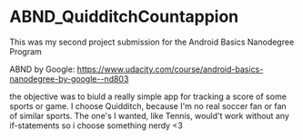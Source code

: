 # ABND_QuidditchCountappion

This was my second project submission for the Android Basics Nanodegree Program

ABND by Google: https://www.udacity.com/course/android-basics-nanodegree-by-google--nd803

the objective was to biuld a really simple app for tracking a score of some sports or game.
I choose Quidditch, because I'm no real soccer fan or fan of similar sports. The one's I wanted, like
Tennis, would't work without any if-statements so i choose something nerdy <3
